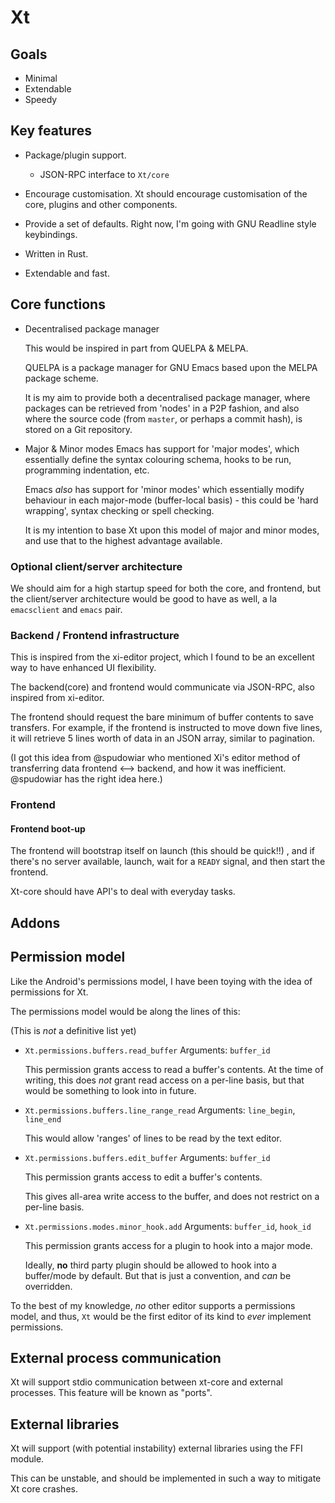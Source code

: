 # Xt

## Goals

- Minimal
- Extendable
- Speedy

## Key features

- Package/plugin support.
  - JSON-RPC interface to `Xt/core`

- Encourage customisation.
    Xt should encourage customisation of the core, plugins and
    other components.

- Provide a set of defaults.
    Right now, I'm going with GNU Readline style keybindings.

- Written in Rust.

- Extendable and fast.

## Core functions

- Decentralised package manager

  This would be inspired in part from QUELPA & MELPA.

  QUELPA is a package manager for GNU Emacs based upon the MELPA package
  scheme.

  It is my aim to provide both a decentralised package manager, where
  packages can be retrieved from 'nodes' in a P2P fashion, and also
  where the source code (from `master`, or perhaps a commit hash), is
  stored on a Git repository.

- Major & Minor modes
    Emacs has support for 'major modes', which essentially define the
    syntax colouring schema, hooks to be run, programming indentation,
    etc.

    Emacs *also* has support for 'minor modes' which essentially
    modify behaviour in each major-mode (buffer-local basis) - this
    could be 'hard wrapping', syntax checking or spell checking.

    It is my intention to base Xt upon this model of major and minor
    modes, and use that to the highest advantage available.

### Optional client/server architecture

We should aim for a high startup speed for both the core, and
frontend, but the client/server architecture would be good to have as
well, a la `emacsclient` and `emacs` pair.

### Backend / Frontend infrastructure

This is inspired from the xi-editor project, which I found to
be an excellent way to have enhanced UI flexibility.

The backend(core) and frontend would communicate via JSON-RPC, also
inspired from xi-editor.

The frontend should request the bare minimum of buffer contents to
save transfers. For example, if the frontend is instructed to move
down five lines, it will retrieve 5 lines worth of data in an JSON
array, similar to pagination.

(I got this idea from @spudowiar who mentioned Xi's editor method of
transferring data frontend <--> backend, and how it was
inefficient. @spudowiar has the right idea here.)

### Frontend

#### Frontend boot-up

The frontend will bootstrap itself on launch (this should be quick!!)
, and if there's no server available, launch, wait for a `READY`
signal, and then start the frontend.

Xt-core should have API's to deal with everyday tasks.

## Addons

## Permission model

Like the Android's permissions model, I have been toying with the idea
of permissions for Xt.

The permissions model would be along the lines of this:

(This is *not* a definitive list yet)

- `Xt.permissions.buffers.read_buffer`
  Arguments: `buffer_id`

   This permission grants access to read a buffer's contents.
   At the time of writing, this does *not* grant read access on a
   per-line basis, but that would be something to look into in future.

- `Xt.permissions.buffers.line_range_read`
  Arguments: `line_begin`, `line_end`

  This would allow 'ranges' of lines to be read by the text editor.

- `Xt.permissions.buffers.edit_buffer`
  Arguments: `buffer_id`

  This permission grants access to edit a buffer's contents.

  This gives all-area write access to the buffer, and does not
  restrict on a per-line basis.

- `Xt.permissions.modes.minor_hook.add`
  Arguments: `buffer_id`, `hook_id`

  This permission grants access for a plugin to hook into a major
  mode.

  Ideally, **no** third party plugin should be allowed to hook into a
  buffer/mode by default. But that is just a convention, and _can_ be
  overridden.

To the best of my knowledge, *no* other editor supports a permissions
model, and thus, `Xt` would be the first editor of its kind to
*ever* implement permissions.

## External process communication

Xt will support stdio communication between xt-core and external
processes. This feature will be known as "ports".

## External libraries

Xt will support (with potential instability) external libraries using
the FFI module.

This can be unstable, and should be implemented in such a way to
mitigate Xt core crashes.
